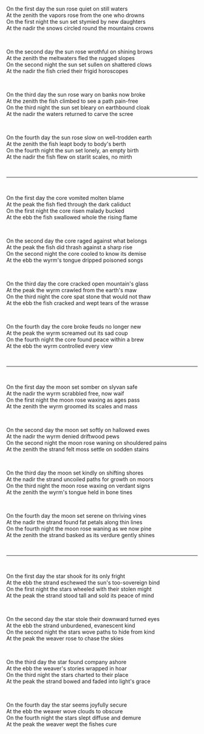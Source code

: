 On the first day the sun rose quiet on still waters<br>
At the zenith the vapors rose from the one who drowns<br>
On the first night the sun set stymied by new daughters <br>
At the nadir the snows circled round the mountains crowns

<br>

On the second day the sun rose wrothful on shining brows<br>
At the zenith the meltwaters fled the rugged slopes<br>
On the second night the sun set sullen on shattered clows<br>
At the nadir the fish cried their frigid horoscopes

<br>

On the third day the sun rose wary on banks now broke<br>
At the zenith the fish climbed to see a path pain-free<br>
On the third night the sun set bleary on earthbound cloak<br>
At the nadir the waters returned to carve the scree

<br>

On the fourth day the sun rose slow on well-trodden earth <br>
At the zenith the fish leapt body to body's berth<br>
On the fourth night the sun set lonely, an empty birth<br>
At the nadir the fish flew on starlit scales, no mirth

<br>

---

<br>

On the first day the core vomited molten blame<br>
At the peak the fish fled through the dark caliduct<br>
On the first night the core risen malady bucked<br>
At the ebb the fish swallowed whole the rising flame
               
<br>

On the second day the core raged against what belongs<br>
At the peak the fish did thrash against a sharp rise <br>
On the second night the core cooled to know its demise<br>
At the ebb the wyrm's tongue dripped poisoned songs

<br>

On the third day the core cracked open mountain's glass<br>
At the peak the wyrm crawled from the earth's maw<br>
On the third night the core spat stone that would not thaw<br>
At the ebb the fish cracked and wept tears of the wrasse

<br>

On the fourth day the core broke feuds no longer new<br>
At the peak the wyrm screamed out its sad coup<br>
On the fourth night the core found peace within a brew<br>
At the ebb the wyrm controlled every view

<br>

---

<br>

On the first day the moon set somber on slyvan safe<br>
At the nadir the wyrm scrabbled free, now waif<br>
On the first night the moon rose waxing as ages pass<br>
At the zenith the wyrm groomed its scales and mass

<br>

On the second day the moon set softly on hallowed ewes<br>
At the nadir the wyrm denied driftwood pews<br>
On the second night the moon rose waning on shouldered pains<br>
At the zenith the strand felt moss settle on sodden stains

<br>

On the third day the moon set kindly on shifting shores<br>
At the nadir the strand uncoiled paths for growth on moors<br>
On the third night the moon rose waxing on verdant signs<br>
At the zenith the wyrm's tongue held in bone tines

<br>

On the fourth day the moon set serene on thriving vines<br>
At the nadir the strand found fat petals along thin lines<br>
On the fourth night the moon rose waning as we now pine<br>
At the zenith the strand basked as its verdure gently shines

<br>

---

<br>

On the first day the star shook for its only fright<br>
At the ebb the strand eschewed the sun's too-sovereign bind<br>
On the first night the stars wheeled with their stolen might<br>
At the peak the strand stood tall and sold its peace of mind

<br>

On the second day the star stole their downward turned eyes<br>
At the ebb the strand unburdened, evanescent kind<br>
On the second night the stars wove paths to hide from kind<br>
At the peak the weaver rose to chase the skies

<br>

On the third day the star found company ashore<br>
At the ebb the weaver's stories wrapped in hoar<br>
On the third night the stars charted to their place<br>
At the peak the strand bowed and faded into light's grace

<br>

On the fourth day the star seems joyfully secure<br>
At the ebb the weaver wove clouds to obscure<br>
On the fourth night the stars slept diffuse and demure<br>
At the peak the weaver wept the fishes cure

